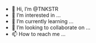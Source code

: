 - 👋 Hi, I’m @TNKSTR
- 👀 I’m interested in ...
- 🌱 I’m currently learning ...
- 💞️ I’m looking to collaborate on ...
- 📫 How to reach me ...

<!---
TNKSTR/TNKSTR is a ✨ special ✨ repository because its `README.md` (this file) appears on your GitHub profile.
You can click the Preview link to take a look at your changes.
--->
